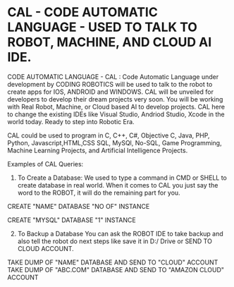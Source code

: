 # CAL - CODE AUTOMATIC LANGUAGE - USED TO TALK TO ROBOT, MACHINE, AND CLOUD AI IDE.
 CODE AUTOMATIC LANGUAGE - CAL : Code Automatic Language under development by CODING ROBOTICS will be used to talk to the robot to create apps for IOS, ANDROID and WINDOWS.  CAL will be unveiled for developers to develop their dream projects very soon. You will be working with Real Robot, Machine, or Cloud based AI to develop projects. CAL here to change the existing IDEs like Visual Studio, Andriod Studio, Xcode in the world today. Ready to step into Robotic Era. 
 
 CAL could be used to program in C, C++, C#, Objective C, Java, PHP, Python, Javascript,HTML,CSS SQL, MySQl, No-SQL, Game Programming, Machine Learning Projects, and Artificial Intelligence Projects.
 
 Examples of CAL Queries:
 
 1. To Create a Database:
 We used to type a command in CMD or SHELL to create database in real world. When it comes to CAL you just say the word to the ROBOT, it will do the remaining part for you.
 
 CREATE "NAME" DATABASE "NO OF" INSTANCE
 
 CREATE "MYSQL" DATABASE "1" INSTANCE
 
 2. To Backup a Database
 You can ask the ROBOT IDE to take backup and also tell the robot do next steps like save it in D:/ Drive or SEND TO CLOUD ACCOUNT.
 
 TAKE DUMP OF "NAME" DATABASE AND SEND TO "CLOUD" ACCOUNT
 TAKE DUMP OF "ABC.COM" DATABASE AND SEND TO "AMAZON CLOUD" ACCOUNT
 
 
